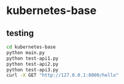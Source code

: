 # kubernetes-base
## testing

```sh
cd kubernetes-base
python main.py
python test-api1.py
python test-api2.py
python test-api3.py
curl -X GET "http://127.0.0.1:8000/hello"
```




